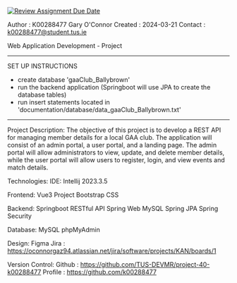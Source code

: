 [![Review Assignment Due Date](https://classroom.github.com/assets/deadline-readme-button-24ddc0f5d75046c5622901739e7c5dd533143b0c8e959d652212380cedb1ea36.svg)](https://classroom.github.com/a/waxJ3PqG)

Author : K00288477 Gary O'Connor
Created : 2024-03-21
Contact : k00288477@student.tus.ie

Web Application Development - Project

______________________________________________________
SET UP INSTRUCTIONS

- create database 'gaaClub_Ballybrown'
- run the backend application (Springboot will use JPA to create the database tables)
- run insert statements located in 'documentation/database/data_gaaClub_Ballybrown.txt'
______________________________________________________

Project Description:
    The objective of this project is to develop a REST API for managing member details for a local
    GAA club. The application will consist of an admin portal, a user portal, and a landing page.
    The admin portal will allow administrators to view, update, and delete member details, while
    the user portal will allow users to register, login, and view events and match details.

Technologies:
    IDE: Intellij 2023.3.5

Frontend:
    Vue3 Project
    Bootstrap CSS

Backend:
    Springboot RESTful API
    Spring Web
    MySQL
    Spring JPA
    Spring Security
    
Database:
    MySQL
    phpMyAdmin
    
Design:
    Figma
    Jira : https://oconnorgaz94.atlassian.net/jira/software/projects/KAN/boards/1
    
Version Control:
    Github : https://github.com/TUS-DEVMR/project-40-k00288477
    Profile : https://github.com/k00288477
